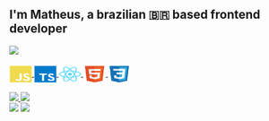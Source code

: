 ## I'm Matheus, a brazilian 🇧🇷 based frontend developer
<img src="https://c.tenor.com/WuOwfnsLcfYAAAAC/star-wars-obi-wan-kenobi.gif" />
<div style="display: inline_block"><br>
  <a href="https://http.cat/404">
  <img align="center" alt="Javascript" height="30" width="40" src="https://raw.githubusercontent.com/devicons/devicon/master/icons/javascript/javascript-plain.svg">
  <img align="center" alt="Typescript" height="30" width="40" src="https://raw.githubusercontent.com/devicons/devicon/master/icons/typescript/typescript-plain.svg">
  <img align="center" alt="ReactJS" height="30" width="40" src="https://raw.githubusercontent.com/devicons/devicon/master/icons/react/react-original.svg">
  <img align="center" alt="HTML5" height="30" width="40" src="https://raw.githubusercontent.com/devicons/devicon/master/icons/html5/html5-original.svg">
  <img align="center" alt="CSS3" height="30" width="40" src="https://raw.githubusercontent.com/devicons/devicon/master/icons/css3/css3-original.svg">
  </a>
</div>
&nbsp;
<div>
  <a href="https://github.com/math-eusp">
  <img height="180em" src="https://github-readme-stats.vercel.app/api?username=math-eusp&show_icons=true&theme=react&include_all_commits=true&count_private=true"/>
  <img height="180em" src="https://github-readme-stats.vercel.app/api/top-langs/?username=math-eusp&layout=compact&langs_count=7&theme=react"/>
</div>
  <a href="https://www.linkedin.com/in/math-eusp/" target="_blank"><img src="https://img.shields.io/badge/-LinkedIn-%230077B5?style=for-the-badge&logo=linkedin&logoColor=white" target="_blank"></a>
  <a href = "mailto:contato@matheusp.dev"><img src="https://img.shields.io/badge/-Gmail-%23333?style=for-the-badge&logo=gmail&logoColor=white" target="_blank"></a> 
</div>
